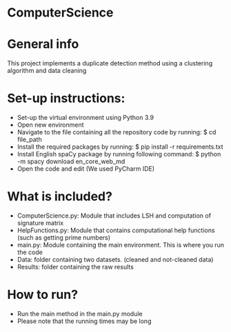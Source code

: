 # ComputerScience

# General info
This project implements a duplicate detection method using a clustering algorithm and data cleaning

# Set-up instructions:
* Set-up the virtual environment using Python 3.9
* Open new environment
* Navigate to the file containing all the repository code by running: $ cd file_path
* Install the required packages by running: $ pip install -r requirements.txt
* Install English spaCy package by running following command: $ python -m spacy download en_core_web_md
* Open the code and edit (We used PyCharm IDE)

# What is included?
* ComputerScience.py: Module that includes LSH and computation of signature matrix
* HelpFunctions.py: Module that contains computational help functions (such as getting prime numbers)
* main.py: Module containing the main environment. This is where you run the code
* Data: folder containing two datasets. (cleaned and not-cleaned data)
* Results: folder containing the raw results

# How to run?
* Run the main method in the main.py module
* Please note that the running times may be long
